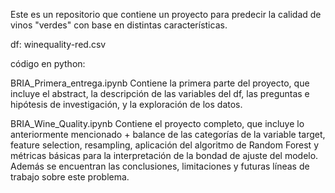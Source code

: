 Este es un repositorio que contiene un proyecto para predecir la calidad de vinos "verdes" con base en distintas características.


df: winequality-red.csv


código en python:

BRIA_Primera_entrega.ipynb
Contiene la primera parte del proyecto, que incluye el abstract, la descripción de las variables del df, las preguntas e hipótesis de investigación, y la exploración de los datos.

BRIA_Wine_Quality.ipynb
Contiene el proyecto completo, que incluye lo anteriormente mencionado + balance de las categorías de la variable target, feature selection, resampling, aplicación del algoritmo de Random Forest y métricas básicas para la interpretación de la bondad de ajuste del modelo. Además se encuentran las conclusiones, limitaciones y futuras líneas de trabajo sobre este problema.
